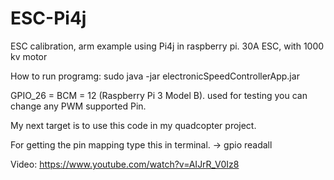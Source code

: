 # ESC-Pi4j
ESC calibration, arm example using Pi4j in raspberry pi. 30A ESC, with 1000 kv motor


How to run programg:
sudo java -jar electronicSpeedControllerApp.jar 

GPIO_26 = BCM = 12 (Raspberry Pi 3 Model B). used for testing you can change any PWM supported Pin.

My next target is to use this code in my quadcopter project.


For getting the pin mapping type this in terminal.
-> gpio readall


Video:
https://www.youtube.com/watch?v=AIJrR_V0Iz8

